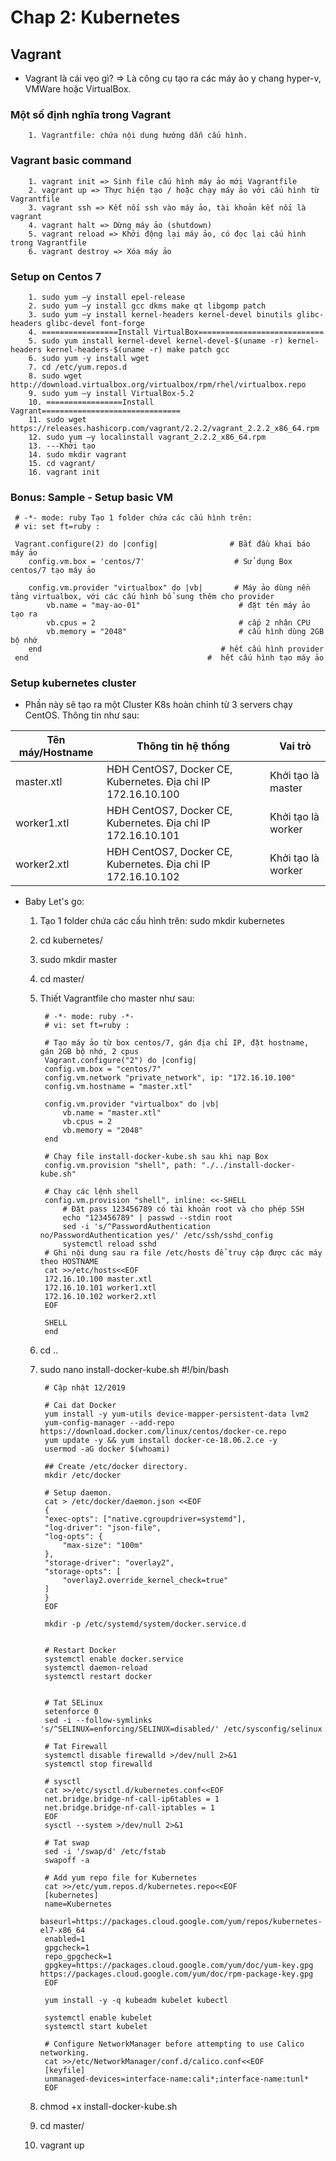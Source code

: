 # Chap 2: Kubernetes
 ## Vagrant
  * Vagrant là cái vẹo gì? => Là công cụ tạo ra các máy ảo y chang hyper-v, VMWare hoặc VirtualBox.
  ### Một số định nghĩa trong Vagrant
        1. Vagrantfile: chứa nội dung hướng dẫn cấu hình.
  ### Vagrant basic command
        1. vagrant init => Sinh file cấu hình máy ảo mới Vagrantfile
        2. vagrant up => Thực hiện tạo / hoặc chạy máy ảo với cấu hình từ Vagrantfile
        3. vagrant ssh => Kết nối ssh vào máy ảo, tài khoản kết nối là vagrant
        4. vagrant halt => Dừng máy ảo (shutdown)
        5. vagrant reload => Khởi động lại máy ảo, có đọc lại cấu hình trong Vagrantfile
        6. vagrant destroy => Xóa máy ảo
  ### Setup on Centos 7
        1. sudo yum –y install epel-release
        2. sudo yum –y install gcc dkms make qt libgomp patch
        3. sudo yum –y install kernel-headers kernel-devel binutils glibc-headers glibc-devel font-forge
        4. =================Install VirtualBox============================
        5. sudo yum install kernel-devel kernel-devel-$(uname -r) kernel-headers kernel-headers-$(uname -r) make patch gcc
        6. sudo yum -y install wget
        7. cd /etc/yum.repos.d
        8. sudo wget http://download.virtualbox.org/virtualbox/rpm/rhel/virtualbox.repo
        9. sudo yum –y install VirtualBox-5.2
        10. =================Install Vagrant===============================
        11. sudo wget https://releases.hashicorp.com/vagrant/2.2.2/vagrant_2.2.2_x86_64.rpm
        12. sudo yum –y localinstall vagrant_2.2.2_x86_64.rpm
        13. ---Khởi tạo
        14. sudo mkdir vagrant
        15. cd vagrant/
        16. vagrant init
  ### Bonus: Sample - Setup basic VM
     # -*- mode: ruby Tạo 1 folder chứa các cấu hình trên: 
     # vi: set ft=ruby :

     Vagrant.configure(2) do |config|                # Bắt đầu khai báo máy ảo
        config.vm.box = 'centos/7'                    # Sử dụng Box centos/7 tạo máy ảo

        config.vm.provider "virtualbox" do |vb|       # Máy ảo dùng nền tảng virtualbox, với các cấu hình bổ sung thêm cho provider
            vb.name = "may-ao-01"                      # đặt tên máy ảo tạo ra
            vb.cpus = 2                                # cấp 2 nhân CPU
            vb.memory = "2048"                         # cấu hình dùng 2GB bộ nhớ
        end                                        # hết cấu hình provider
     end                                        #  hết cấu hình tạo máy ảo
  ### Setup kubernetes cluster
   * Phần này sẽ tạo ra một Cluster K8s hoàn chỉnh từ 3 servers chạy CentOS. Thông tin như sau:  
   
|Tên máy/Hostname  |Thông tin hệ thống  |Vai trò  |
|---------|---------|---------|
|master.xtl     |    	HĐH CentOS7, Docker CE, Kubernetes. Địa chỉ IP 172.16.10.100     |    Khởi tạo là master     |
|worker1.xtl     |    HĐH CentOS7, Docker CE, Kubernetes. Địa chỉ IP 172.16.10.101     |    	Khởi tạo là worker     |
|worker2.xtl     |     	HĐH CentOS7, Docker CE, Kubernetes. Địa chỉ IP 172.16.10.102    |     Khởi tạo là worker    |
   
  * Baby Let's go: 
    1. Tạo 1 folder chứa các cấu hình trên: sudo mkdir kubernetes
    2. cd kubernetes/
    3. sudo mkdir master
    4. cd master/
    5. Thiết Vagrantfile cho master như sau:
            
            # -*- mode: ruby -*-
            # vi: set ft=ruby :

            # Tạo máy ảo từ box centos/7, gán địa chỉ IP, đặt hostname, gán 2GB bộ nhớ, 2 cpus  
            Vagrant.configure("2") do |config|
            config.vm.box = "centos/7"
            config.vm.network "private_network", ip: "172.16.10.100"
            config.vm.hostname = "master.xtl"

            config.vm.provider "virtualbox" do |vb|
                vb.name = "master.xtl"
                vb.cpus = 2
                vb.memory = "2048"
            end
            
            # Chạy file install-docker-kube.sh sau khi nạp Box
            config.vm.provision "shell", path: "./../install-docker-kube.sh"

            # Chạy các lệnh shell
            config.vm.provision "shell", inline: <<-SHELL
                # Đặt pass 123456789 có tài khoản root và cho phép SSH
                echo "123456789" | passwd --stdin root
                sed -i 's/^PasswordAuthentication no/PasswordAuthentication yes/' /etc/ssh/sshd_config
                systemctl reload sshd
            # Ghi nội dung sau ra file /etc/hosts để truy cập được các máy theo HOSTNAME
            cat >>/etc/hosts<<EOF
            172.16.10.100 master.xtl
            172.16.10.101 worker1.xtl
            172.16.10.102 worker2.xtl
            EOF

            SHELL
            end
    6. cd ..
    7. sudo nano install-docker-kube.sh
            #!/bin/bash

            # Cập nhật 12/2019

            # Cai dat Docker
            yum install -y yum-utils device-mapper-persistent-data lvm2
            yum-config-manager --add-repo https://download.docker.com/linux/centos/docker-ce.repo
            yum update -y && yum install docker-ce-18.06.2.ce -y
            usermod -aG docker $(whoami)

            ## Create /etc/docker directory.
            mkdir /etc/docker

            # Setup daemon.
            cat > /etc/docker/daemon.json <<EOF
            {
            "exec-opts": ["native.cgroupdriver=systemd"],
            "log-driver": "json-file",
            "log-opts": {
                "max-size": "100m"
            },
            "storage-driver": "overlay2",
            "storage-opts": [
                "overlay2.override_kernel_check=true"
            ]
            }
            EOF

            mkdir -p /etc/systemd/system/docker.service.d


            # Restart Docker
            systemctl enable docker.service
            systemctl daemon-reload
            systemctl restart docker


            # Tat SELinux
            setenforce 0
            sed -i --follow-symlinks 's/^SELINUX=enforcing/SELINUX=disabled/' /etc/sysconfig/selinux

            # Tat Firewall
            systemctl disable firewalld >/dev/null 2>&1
            systemctl stop firewalld

            # sysctl
            cat >>/etc/sysctl.d/kubernetes.conf<<EOF
            net.bridge.bridge-nf-call-ip6tables = 1
            net.bridge.bridge-nf-call-iptables = 1
            EOF
            sysctl --system >/dev/null 2>&1

            # Tat swap
            sed -i '/swap/d' /etc/fstab
            swapoff -a

            # Add yum repo file for Kubernetes
            cat >>/etc/yum.repos.d/kubernetes.repo<<EOF
            [kubernetes]
            name=Kubernetes
            baseurl=https://packages.cloud.google.com/yum/repos/kubernetes-el7-x86_64
            enabled=1
            gpgcheck=1
            repo_gpgcheck=1
            gpgkey=https://packages.cloud.google.com/yum/doc/yum-key.gpg https://packages.cloud.google.com/yum/doc/rpm-package-key.gpg
            EOF

            yum install -y -q kubeadm kubelet kubectl

            systemctl enable kubelet
            systemctl start kubelet

            # Configure NetworkManager before attempting to use Calico networking.
            cat >>/etc/NetworkManager/conf.d/calico.conf<<EOF
            [keyfile]
            unmanaged-devices=interface-name:cali*;interface-name:tunl*
            EOF 
    8. chmod +x install-docker-kube.sh
    9. cd master/
    10. vagrant up
   
    
   
    